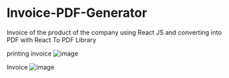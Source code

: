# Invoice-PDF-Generator
Invoice of the product of the company using React JS and converting into PDF with React To PDF Library

printing invoice
![image](https://github.com/pratikmandge/Invoice-PDF-Generator/assets/88229260/b744759e-df6d-4626-adab-5676f134dbb1)

Invoice
![image](https://github.com/pratikmandge/Invoice-PDF-Generator/assets/88229260/bf7e6f48-8658-4b74-81ca-42485f792483)
